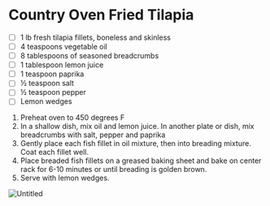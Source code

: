 # Country Oven Fried Tilapia

- [ ]  1 lb fresh tilapia fillets, boneless and skinless
- [ ]  4 teaspoons vegetable oil
- [ ]  8 tablespoons of seasoned breadcrumbs
- [ ]  1 tablespoon lemon juice
- [ ]  1 teaspoon paprika
- [ ]  ½ teaspoon salt
- [ ]  ½ teaspoon pepper
- [ ]  Lemon wedges

1. Preheat oven to 450 degrees F
2. In a shallow dish, mix oil and lemon juice. In another plate or dish, mix breadcrumbs with salt, pepper and paprika 
3. Gently place each fish fillet in oil mixture, then into breading mixture. Coat each fillet well. 
4. Place breaded fish fillets on a greased baking sheet and bake on center rack for 6-10 minutes or until breading is golden brown. 
5. Serve with lemon wedges.

![Untitled](Untitled%2014.png)